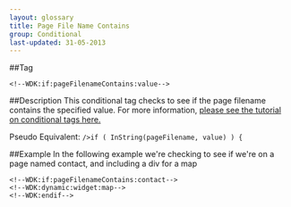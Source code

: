 ```yaml
---
layout: glossary
title: Page File Name Contains
group: Conditional
last-updated: 31-05-2013
---
```



##Tag

``<!--WDK:if:pageFilenameContains:value-->``

##Description
This conditional tag checks to see if the page filename contains the specified value.
For more information, [please see the tutorial on conditional tags here.](/pages/tutorials/12conditional-tags.html)

Pseudo Equivalent:
`/>if ( InString(pageFilename, value) ) {`

##Example
In the following example we're checking to see if we're on a page named contact, and including a div for a map

```
<!--WDK:if:pageFilenameContains:contact-->
<!--WDK:dynamic:widget:map-->
<!--WDK:endif-->
```
